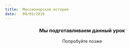 ```yaml
---
title:  Миссионерская история
date:   09/03/2018
---
```


### <center>Мы подготавливаем данный урок</center>
<center>Попробуйте позже</center>